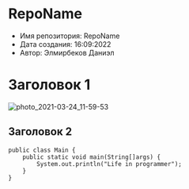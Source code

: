 # RepoName
- Имя репозитория: RepoName
- Дата создания: 16:09:2022
- Автор: Элмирбеков Даниэл

<h1>Заголовок 1</h1>

![photo_2021-03-24_11-59-53](https://user-images.githubusercontent.com/99484079/190480231-b8d227df-2e98-4b5f-b42f-eb5816c915e7.jpg)


<h2>Заголовок 2</h2>

```
public class Main {
    public static void main(String[]args) {
        System.out.println("Life in programmer");
    }
}
```
